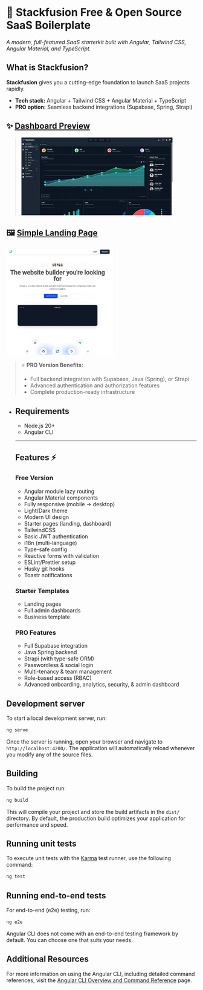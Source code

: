 # 🚀 Stackfusion Free \& Open Source SaaS Boilerplate

_A modern, full-featured SaaS starterkit built with Angular, Tailwind CSS, Angular Material, and TypeScript._

## What is Stackfusion?

**Stackfusion** gives you a cutting-edge foundation to launch SaaS projects rapidly.

- **Tech stack:** Angular + Tailwind CSS + Angular Material + TypeScript
- **PRO option:** Seamless backend integrations (Supabase, Spring, Strapi)



## ✨ [Dashboard Preview](https://stackfusion.dev/template/detail/angular-stackfusion-free-admin-dashboard)

> <img src="https://raw.githubusercontent.com/Mazen-Embaby/stackfusion-angular-starterkit/refs/heads/main/public/assets/admin-dashboard/video/dashboard-preview.gif"  />



## 🖼️ [Simple Landing Page](https://stackfusion.dev/template/detail/angular-stackfusion-simple-landing-page)

<img src="https://raw.githubusercontent.com/Mazen-Embaby/stackfusion-angular-starterkit/refs/heads/main/public/assets/simple-landing-page/images/screenshot_thmbnail_860*860.jpg" style="zoom: 33%;" />



> ⭐ **PRO Version Benefits:**
>
> - Full backend integration with Supabase, Java (Spring), or Strapi
> - Advanced authentication and authorization features
> - Complete production-ready infrastructure

- ## Requirements

  - Node.js 20+
  - Angular CLI

  ***

  ## Features ⚡

  ### Free Version

  - Angular module lazy routing
  - Angular Material components
  - Fully responsive (mobile → desktop)
  - Light/Dark theme
  - Modern UI design
  - Starter pages (landing, dashboard)
  - TailwindCSS
  - Basic JWT authentication
  - i18n (multi-language)
  - Type-safe config
  - Reactive forms with validation
  - ESLint/Prettier setup
  - Husky git hooks
  - Toastr notifications


  ### Starter Templates

  - Landing pages
  - Full admin dashboards
  - Business template


  ### PRO Features

  - Full Supabase integration
  - Java Spring backend
  - Strapi (with type-safe ORM)
  - Passwordless \& social login
  - Multi-tenancy \& team management
  - Role-based access (RBAC)
  - Advanced onboarding, analytics, security, \& admin dashboard

## Development server

To start a local development server, run:

```bash
ng serve
```

Once the server is running, open your browser and navigate to `http://localhost:4200/`. The application will automatically reload whenever you modify any of the source files.

## Building

To build the project run:

```bash
ng build
```

This will compile your project and store the build artifacts in the `dist/` directory. By default, the production build optimizes your application for performance and speed.

## Running unit tests

To execute unit tests with the [Karma](https://karma-runner.github.io) test runner, use the following command:

```bash
ng test
```

## Running end-to-end tests

For end-to-end (e2e) testing, run:

```bash
ng e2e
```

Angular CLI does not come with an end-to-end testing framework by default. You can choose one that suits your needs.

## Additional Resources

For more information on using the Angular CLI, including detailed command references, visit the [Angular CLI Overview and Command Reference](https://angular.dev/tools/cli) page.
